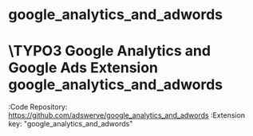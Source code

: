 # google_analytics_and_adwords
\TYPO3 Google Analytics and Google Ads Extension google_analytics_and_adwords
=============================================================================
:Code Repository: https://github.com/adswerve/google_analytics_and_adwords
:Extension key: "google_analytics_and_adwords"

